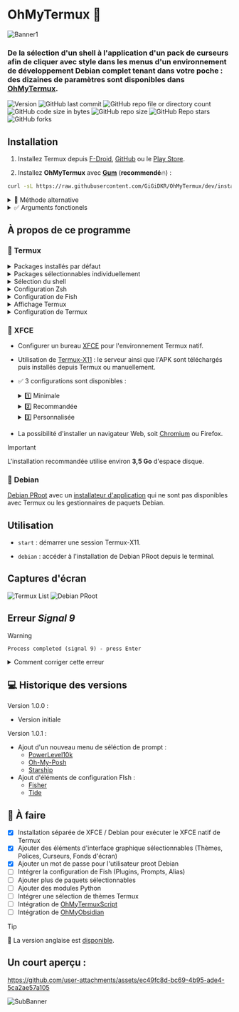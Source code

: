 # OhMyTermux 🧊

![Banner1](assets/ohmytermux_1.jpg)

### **De la sélection d'un shell à l'application d'un pack de curseurs afin de cliquer avec style dans les menus d'un environnement de développement Debian complet tenant dans votre poche : des dizaines de paramètres sont disponibles dans [OhMyTermux](https://github.com/GiGiDKR/OhMyTermux).**

![Version](https://img.shields.io/badge/version-dev-magenta) ![GitHub last commit](https://img.shields.io/github/last-commit/GiGiDKR/OhMyTermux?style=flat&color=green&link=https%3A%2F%2Fgithub.com%2FGiGiDKR%2FOhMyTermux) ![GitHub repo file or directory count](https://img.shields.io/github/directory-file-count/GiGiDKR/OhMyTermux)  ![GitHub code size in bytes](https://img.shields.io/github/languages/code-size/GiGiDKR/OhMyTermux) ![GitHub repo size](https://img.shields.io/github/repo-size/GiGiDKR/OhMyTermux)
![GitHub Repo stars](https://img.shields.io/github/stars/GiGiDKR/OhMyTermux?style=flat&color=gold) ![GitHub forks](https://img.shields.io/github/forks/GiGIDKR/OhMyTermux?style=flat&color=gold)


## Installation

1. Installez Termux depuis [F-Droid](https://f-droid.org/en/packages/com.termux), [GitHub](https://github.com/termux/termux-app) ou le [Play Store](https://play.google.com/store/apps/details?id=com.termux&pcampaignid=web_share).

2. Installez **OhMyTermux** avec **[Gum](https://github.com/charmbracelet/gum)** (**recommendé**🔥) :
```bash
curl -sL https://raw.githubusercontent.com/GiGiDKR/OhMyTermux/dev/install_fr.sh -o install_fr.sh && chmod +x install_fr.sh && ./install_fr.sh --gum
```

</details>

<details>

<summary>🧊 Méthode alternative</summary>

```bash
curl -sL https://raw.githubusercontent.com/GiGiDKR/OhMyTermux/dev/install_fr.sh -o install_fr.sh && chmod +x install_fr.sh && ./install_fr.sh
```
</details>

<details>

<summary>✅ Arguments fonctionels</summary>
> ```
> --gum | -g                # Utiliser Gum en tant qu'interface
> --shell | -sh             # Sélection du shell
> --package | -pk           # Installation des paquets
> --xfce | -x               # Installation de XFCE
> --proot | -pr             # Installation de Debian PRoot
> --font | f                # Sélection de police
> --x11 | -x                # Installation de Termux-X11
> --skip | -sk              # Ignorer la configuration initiale
> --verbose | -v            # Sorties détaillées
> --help | -h               # Afficher l'aide
> ```

</details>

## À propos de ce programme

### 🧊 **Termux**

<details>

<summary>Packages installés par défaut</summary>

- [wget](https://github.com/mirror/wget)
- [curl](https://github.com/curl/curl)
- [git](https://github.com/git/git)
- [unzip](https://en.m.wikipedia.org/wiki/ZIP_(file_format))

</details>

<details>

<summary>Packages sélectionnables individuellement</summary>

- [nala](https://github.com/volitank/nala)
- [eza](https://github.com/eza-community/eza)
- [lsd](https://github.com/lsd-rs/lsd)
- [logo-ls](https://github.com/Yash-Handa/logo-ls)
- [bat](https://github.com/sharkdp/bat)
- [lf](https://github.com/gokcehan/lf)
- [fzf](https://github.com/junegunn/fzf)
- [glow](https://github.com/charmbracelet/glow)
- [python](https://github.com/python)
- [nodejs](https://github.com/nodejs/node)
- [nodejs-lts](https://github.com/nodejs/Release)
- [micro](https://github.com/zyedidia/micro)
- [vim](https://github.com/vim/vim)
- [neovim](https://github.com/neovim/neovim)
- [lazygit](https://github.com/jesseduffield/lazygit)
- [open-ssh](https://www.openssh.com/)

</details>

<details>

<summary>Sélection du shell</summary>

- [Bash](https://git.savannah.gnu.org/cgit/bash.git/)
- [ZSH](https://www.zsh.org/)
- [Fish](https://github.com/fish-shell/fish-shell)

</details>

<details>

<summary>Configuration Zsh</summary>

- [Oh-My-Zsh](https://github.com/ohmyzsh/ohmyzsh)
- [zsh-syntax-highlighting](https://github.com/zsh-users/zsh-syntax-highlighting)
- [zsh-completions](https://github.com/zsh-users/zsh-completions)
- [zsh-you-should-use](https://github.com/MichaelAquilina/zsh-you-should-use)
- [zsh-alias-finder](https://github.com/ohmyzsh/ohmyzsh/tree/master/plugins/alias-finder)

</details>

<details>

<summary>Configuration de Fish</summary>

- ~~[Oh-My-Fish](https://github.com/oh-my-fish/oh-my-fish)~~
- [Fisher](https://github.com/jorgebucaran/fisher)
- [Tide](https://github.com/IlanCosman/tide)
- ~~[Pure](https://github.com/pure-fish/pure)~~
- ~~[Fishline](https://github.com/0rax/fishline)~~
- ~~[Virtualfish](https://github.com/justinmayer/virtualfish)~~
- ~~[Fish Abbreviation Tips](https://github.com/gazorby/fish-abbreviation-tips)~~
- ~~[Bang-Bang](https://github.com/oh-my-fish/plugin-bang-bang)~~
- ~~[Fish You Should Use](https://github.com/paysonwallach/fish-you-should-use)~~
- ~~[Catppuccin for Fish](https://github.com/catppuccin/fish)~~

</details>

<details>

<summary>Affichage Termux</summary>

- [Polices Nerd](https://github.com/ryanoasis/nerd-fonts)
- [Powerlevel10k](https://github.com/romkatv/powerlevel10k)
- [Oh-My-Posh](https://github.com/JanDeDobbeleer/oh-my-posh)
- [Starship](https://github.com/starship/starship)


</details>

<details>

<summary>Configuration de Termux</summary>

- Alias ​​personnalisés (alias communs + alias spécifiques en fonction du package ou du plugin installé)

</details>

### 🧊 **XFCE**

- Configurer un bureau [XFCE](https://wiki.termux.com/wiki/Graphical_Environment#XFCE) pour l'environnement Termux natif.

- Utilisation de [Termux-X11](https://github.com/termux/termux-x11) : le serveur ainsi que l'APK sont téléchargés puis installés depuis Termux ou manuellement.

- ✅ 3 configurations sont disponibles :
     <details>

     <summary>1️⃣ Minimale</summary>

     Uniquement les paquets nécessaires :
     ```
     termux-x11-nightly       # Termux-X11
     virglrenderer-android    # VirGL
     xfce4                    # XFCE
     xfce4-terminal           # Terminal
     ```
     </details>
     
     <details>

     <summary>2️⃣ Recommandée</summary>
     
     Installation minimale + les paquets suivants :
     ```
     netcat-openbsd            # Utilitaire réseau
     pavucontrol-qt            # Contrôle du son
     thunar-archive-plugin     # Archives
     wmctrl # Contrôle des fenêtres
     xfce4-notifyd             # Notifications
     xfce4-screenshooter       # Capture d'écran
     xfce4-taskmanagerb        # Gestionnaire des tâches
     xfce4-whiskermenu-plugin  # Menu Whisker
     ```
     Et les éléments d'interface suivants :
     ```
     WhiteSur-Theme           # https://github.com/vinceliuice/WhiteSur-gtk-theme
     WhiteSur-Icon            # https://github.com/vinceliuice/WhiteSur-icon-theme
     Fluent-Cursors           # https://github.com/vinceliuice/Fluent-cursors
     WhiteSur-Wallpapers      # https://github.com/vinceliuice/WhiteSur-wallpapers
     ```
     </details>
     
     <details>
     
     <summary>3️⃣ Personnalisée</summary>
     
     Le contenu de l'installation minimale + le choix parmi :
     ```
     jq                       # Utilitaire JSON
     gigolo                   # Gestionnaire de fichiers
     mousepad                 # Éditeur de texte
     netcat-openbsd           # Utilitaire réseau
     parole                   # Lecteur multimédia
     pavucontrol-qt           # Contrôle du son
     ristretto                # Gestionnaire d'images
     thunar-archive-plugin    # Archives
     thunar-media-tags-plugin # Média
     wmctrl                   # Contrôle de fenêtre
     xfce4-artwork            # Illustration
     xfce4-battery-plugin     # Batterie
     xfce4-clipman-plugin     # Presse-papiers
     xfce4-cpugraph-plugin    # Graphique CPU
     xfce4-datetime-plugin    # Date et heure
     xfce4-dict               # Dictionnaire
     xfce4-diskperf-plugin    # Performances du disque
     xfce4-fsguard-plugin     # Surveillance du disque
     xfce4-genmon-plugin      # Widgets génériques
     xfce4-mailwatch-plugin   # Surveillance du courrier électronique
     xfce4-netload-plugin     # Chargement réseau
     xfce4-notes-plugin       # Notes
     xfce4-notifyd            # Notifications
     xfce4-places-plugin      # Lieux
     xfce4-screenshooter      # Capture d'écran
     xfce4-taskmanager        # Gestionnaire des tâches
     xfce4-systemload-plugin  # Chargement du système
     xfce4-timer-plugin       # Minuterie
     xfce4-wavelan-plugin     # Wi-Fi
     xfce4-weather-plugin     # Informations météo
     xfce4-whiskermenu-plugin # Menu Whisker
     ```
     Le choix parmi les éléments d'interface suivants :
     
     Thème :
     ```
     WhiteSur-Theme           # https://github.com/vinceliuice/WhiteSur-gtk-theme
     Fluent-Theme             # https://github.com/vinceliuice/Fluent-gtk-theme
     Lavanda-Theme            # https://github.com/vinceliuice/Lavanda-gtk-theme
     ```
     Icônes :
     ```
     WhiteSur-Icon            # https://github.com/vinceliuice/WhiteSur-icon-theme
     McMojave-Circle          # https://github.com/vinceliuice/McMojave-circle-icon-theme
     Tela-Icon                # https://github.com/vinceliuice/Tela-icon-theme
     Fluent-Icon              # https://github.com/vinceliuice/Fluent-icon-theme
     Qogir-Icon               # https://github.com/vinceliuice/Qogir-icon-theme
     ```
     Curseurs :
     ```
     Fluent-Cursors           # https://github.com/vinceliuice/Fluent-cursors
     ```
     Fonds d'écran :
     ```
     WhiteSur-Wallpapers      # https://github.com/vinceliuice/WhiteSur-wallpapers
     ```
     </details>

- La possibilité d'installer un navigateur Web, soit [Chromium](https://www.chromium.org/) ou Firefox.

> [!IMPORTANT]
> L'installation recommandée utilise environ **3,5 Go** d'espace disque.

### 🧊 **Debian**
[Debian PRoot](https://wiki.termux.com/wiki/PRoot) avec un [installateur d'application](https://github.com/GiGiDKR/App-Installer) qui ne sont pas disponibles avec Termux ou les gestionnaires de paquets Debian.

## Utilisation

- ```start``` : démarrer une session Termux-X11.

- ```debian``` : accéder à l'installation de Debian PRoot depuis le terminal.


## Captures d'écran

![Termux List](assets/termux_ls.png)
![Debian PRoot](assets/debian_proot.png)

## Erreur _Signal 9_
> [!WARNING]
> ```Process completed (signal 9) - press Enter```

<details>

<summary>Comment corriger cette erreur</summary>

Vous devez exécuter cette commande adb pour corriger l'erreur du processus 9 qui forcera la fermeture de Termux :
```
adb shell "/system/bin/device_config put activity_manager max_phantom_processes 2147483647"
```
Pour faire cela sans utiliser de PC, vous avez plusieurs méthodes :
Tout d'abord, connectez-vous au WIFI.

**Méthode 1 :**
Installez adb dans Termux en exécutant ce code :
```
pkg install android-tools -y
```
Ouvrez ensuite les paramètres et activez les options du développeur en sélectionnant « À propos du téléphone », puis appuyez 7 fois sur « Créer ».

Revenez à ce menu et accédez aux options du développeur, activez le débogage sans fil, puis cliquez dessus pour obtenir le numéro de port, puis cliquez sur « Appairer l'appareil » pour obtenir le code d'appairage.

Mettez les paramètres en mode écran partagé en appuyant sur le bouton carré en bas à droite de votre téléphone et maintenez l'icône des paramètres enfoncée jusqu'à ce que l'icône d'écran partagé apparaisse.

Sélectionnez ensuite Termux et dans les paramètres, sélectionnez « Appairer avec un code ». Dans Termux, saisissez « adb pair » puis saisissez vos informations d'appairage.

Une fois ce processus terminé, vous pouvez saisir adb connect et vous connecter à votre téléphone avec l'adresse IP et le port fournis dans le menu de débogage sans fil. Vous pouvez ensuite exécuter la commande fix :

```adb shell "/system/bin/device_config put activity_manager max_phantom_processes 2147483647"```

**Méthode 2 :**

Installez LADB depuis [Playstore](https://play.google.com/store/apps/details?id=com.draco.ladb) ou depuis [GitHub](https://github.com/hyperio546/ladb-builds/releases).

En écran partagé, ayez un côté LADB et l'autre côté affichant les paramètres du développeur.
Dans les paramètres du développeur, activez le débogage sans fil, puis cliquez dessus pour obtenir le numéro de port, puis cliquez sur associer l'appareil pour obtenir le code d'association.
Entrez ces deux valeurs dans LADB.
Une fois connecté, exécutez la commande fix :

```adb shell "/system/bin/device_config put activity_manager max_phantom_processes 2147483647"```

</details>

## 💻 Historique des versions

Version 1.0.0 :
- Version initiale

Version 1.0.1 :
 - Ajout d'un nouveau menu de séléction de prompt :
   - [PowerLevel10k](https://github.com/romkatv/powerlevel10k)
   - [Oh-My-Posh](https://github.com/JanDeDobbeleer/oh-my-posh)
   - [Starship](https://github.com/starship/starship)
 - Ajout d'éléments de configuration FIsh :
   - [Fisher](https://github.com/jorgebucaran/fisher)
   - [Tide](https://github.com/IlanCosman/tide)

## 📖 À faire
- [X] Installation séparée de XFCE / Debian pour exécuter le XFCE natif de Termux
- [X] Ajouter des éléments d'interface graphique sélectionnables (Thèmes, Polices, Curseurs, Fonds d'écran)
- [X] Ajouter un mot de passe pour l'utilisateur proot Debian
- [ ] Intégrer la configuration de Fish (Plugins, Prompts, Alias)
- [ ] Ajouter plus de paquets sélectionnables
- [ ] Ajouter des modules Python
- [ ] Intégrer une sélection de thèmes Termux
- [ ] Intégration de [OhMyTermuxScript](https://github.com/GiGiDKR/OhMyTermuxScript)
- [ ] Intégration de [OhMyObsidian](https://github.com/GiGiDKR/OhMyObsidian)

> [!TIP]
> 🚩 La version anglaise est [disponible](README.md).

## Un court aperçu :

https://github.com/user-attachments/assets/ec49fc8d-bc69-4b95-ade4-5ca2ae57a105

![SubBanner](assets/ohmytermux_5.jpg)

